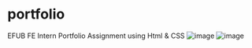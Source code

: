 # portfolio
EFUB FE Intern Portfolio Assignment using Html &amp; CSS 
![image](https://user-images.githubusercontent.com/104920062/228936094-1f5ae7cf-9d2d-48da-a007-dcc2bdf90b21.png)
![image](https://user-images.githubusercontent.com/104920062/228936179-e9a1c782-edb3-40dd-961d-4b70d1541750.png)
